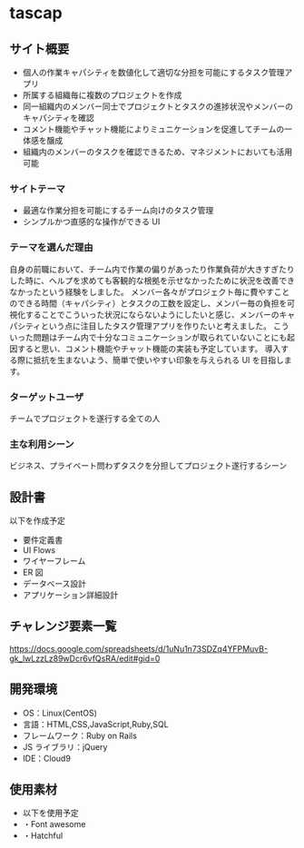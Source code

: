 # tascap

## サイト概要

- 個人の作業キャパシティを数値化して適切な分担を可能にするタスク管理アプリ
- 所属する組織毎に複数のプロジェクトを作成
- 同一組織内のメンバー同士でプロジェクトとタスクの進捗状況やメンバーのキャパシティを確認
- コメント機能やチャット機能によりミュニケーションを促進してチームの一体感を醸成
- 組織内のメンバーのタスクを確認できるため、マネジメントにおいても活用可能

### サイトテーマ

- 最適な作業分担を可能にするチーム向けのタスク管理
- シンプルかつ直感的な操作ができる UI

### テーマを選んだ理由

自身の前職において、チーム内で作業の偏りがあったり作業負荷が大きすぎたりした時に、ヘルプを求めても客観的な根拠を示せなかったために状況を改善できなかったという経験をしました。
  メンバー各々がプロジェクト毎に費やすことのできる時間（キャパシティ）とタスクの工数を設定し、メンバー毎の負担を可視化することでこういった状況にならないようにしたいと感じ、メンバーのキャパシティという点に注目したタスク管理アプリを作りたいと考えました。
  こういった問題はチーム内で十分なコミュニケーションが取られていないことにも起因すると思い、コメント機能やチャット機能の実装も予定しています。
  導入する際に抵抗を生まないよう、簡単で使いやすい印象を与えられる UI を目指します。

### ターゲットユーザ

チームでプロジェクトを遂行する全ての人

### 主な利用シーン

ビジネス、プライベート問わずタスクを分担してプロジェクト遂行するシーン

## 設計書

以下を作成予定
- 要件定義書
- UI Flows
- ワイヤーフレーム
- ER 図
- データベース設計
- アプリケーション詳細設計

## チャレンジ要素一覧

https://docs.google.com/spreadsheets/d/1uNu1n73SDZq4YFPMuvB-gk_lwLzzLz89wDcr6vfQsRA/edit#gid=0

## 開発環境

- OS：Linux(CentOS)
- 言語：HTML,CSS,JavaScript,Ruby,SQL
- フレームワーク：Ruby on Rails
- JS ライブラリ：jQuery
- IDE：Cloud9

## 使用素材

- 以下を使用予定
- ・Font awesome
- ・Hatchful
